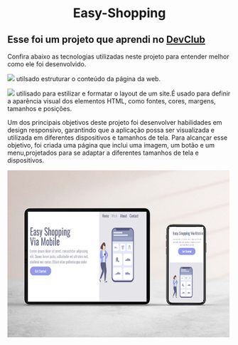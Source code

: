 <h1 align="center" >
Easy-Shopping </h1>
<h2 >Esse foi um projeto que aprendi no <a href="https://rodolfomori.com.br/devclub">DevClub</a></h2>
<P>Confira abaixo as tecnologias utilizadas neste projeto para entender melhor como ele foi desenvolvido.</p>
<p> <img src="https://img.shields.io/badge/HTML-239120?style=for-the-badge&logo=html5&logoColor=white"/> utilsado estruturar o conteúdo da página da web.</p>
<p> <img src="https://img.shields.io/badge/HTML-239120?style=for-the-badge&logo=html5&logoColor=white" /> utilisado para estilizar e formatar o layout de um site.É usado para definir a aparência visual dos elementos HTML, como fontes, cores, margens, tamanhos e posições.</p>
<p>Um dos principais objetivos deste projeto foi desenvolver habilidades em design responsivo, garantindo que a aplicação possa ser visualizada e utilizada em diferentes dispositivos e tamanhos de tela. Para alcançar esse objetivo, foi criada uma página que inclui uma imagem, um botão e um menu,projetados para se adaptar a diferentes tamanhos de tela e dispositivos.<p/>
  <img src="https://github.com/jessicaalves05/Easy-Shopping/blob/master/assets/captura%20de%20tela%20paint%20(2).png?raw=true" alt="imagem do projeto" width="500"/>
